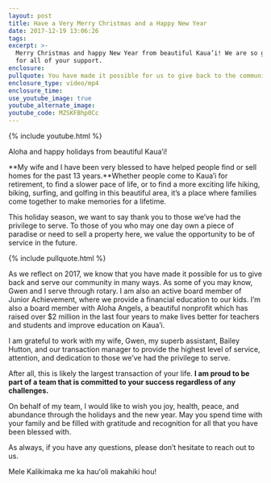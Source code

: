 ```yaml
---
layout: post
title: Have a Very Merry Christmas and a Happy New Year
date: 2017-12-19 13:06:26
tags:
excerpt: >-
  Merry Christmas and happy New Year from beautiful Kaua’i! We are so grateful
  for all of your support.
enclosure:
pullquote: You have made it possible for us to give back to the community.
enclosure_type: video/mp4
enclosure_time:
use_youtube_image: true
youtube_alternate_image:
youtube_code: MZSKFBhp0Cc
---
```



{% include youtube.html %}

Aloha and happy holidays from beautiful Kaua’i!

**My wife and I have been very blessed to have helped people find or sell homes for the past 13 years.**Whether people come to Kaua’i for retirement, to find a slower pace of life, or to find a more exciting life hiking, biking, surfing, and golfing in this beautiful area, it’s a place where families come together to make memories for a lifetime.

This holiday season, we want to say thank you to those we’ve had the privilege to serve. To those of you who may one day own a piece of paradise or need to sell a property here, we value the opportunity to be of service in the future.

{% include pullquote.html %}

As we reflect on 2017, we know that you have made it possible for us to give back and serve our community in many ways. As some of you may know, Gwen and I serve through rotary. I am also an active board member of Junior Achievement, where we provide a financial education to our kids. I’m also a board member with Aloha Angels, a beautiful nonprofit which has raised over $2 million in the last four years to make lives better for teachers and students and improve education on Kaua’i.

I am grateful to work with my wife, Gwen, my superb assistant, Bailey Hutton, and our transaction manager to provide the highest level of service, attention, and dedication to those we’ve had the privilege to serve.

After all, this is likely the largest transaction of your life. **I am proud to be part of a team that is committed to your success regardless of any challenges.**

On behalf of my team, I would like to wish you joy, health, peace, and abundance through the holidays and the new year. May you spend time with your family and be filled with gratitude and recognition for all that you have been blessed with.

As always, if you have any questions, please don’t hesitate to reach out to us.

Mele Kalikimaka me ka hauʻoli makahiki hou!

&nbsp;